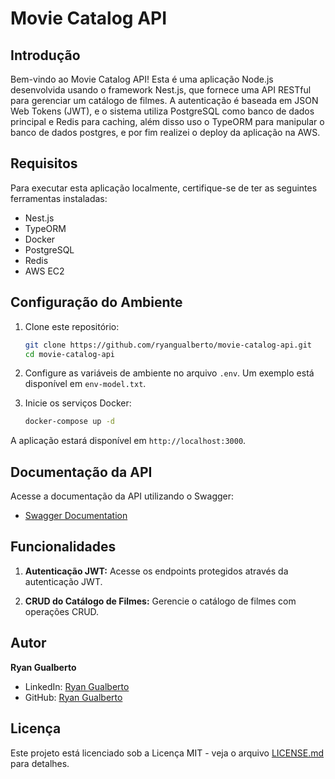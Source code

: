 # Movie Catalog API

## Introdução

Bem-vindo ao Movie Catalog API! Esta é uma aplicação Node.js desenvolvida usando o framework Nest.js, que fornece uma API RESTful para gerenciar um catálogo de filmes. A autenticação é baseada em JSON Web Tokens (JWT), e o sistema utiliza PostgreSQL como banco de dados principal e Redis para caching, além disso uso o TypeORM para manipular o banco de dados postgres, e por fim realizei o deploy da aplicação na AWS.

## Requisitos

Para executar esta aplicação localmente, certifique-se de ter as seguintes ferramentas instaladas:

- Nest.js
- TypeORM
- Docker
- PostgreSQL
- Redis
- AWS EC2

## Configuração do Ambiente

1. Clone este repositório:

   ```bash
   git clone https://github.com/ryangualberto/movie-catalog-api.git
   cd movie-catalog-api
   ```

3. Configure as variáveis de ambiente no arquivo `.env`. Um exemplo está disponível em `env-model.txt`.

4. Inicie os serviços Docker:

   ```bash
   docker-compose up -d
   ```

A aplicação estará disponível em `http://localhost:3000`.

## Documentação da API

Acesse a documentação da API utilizando o Swagger:

- [Swagger Documentation](http://54.90.209.69:3000/docs)

## Funcionalidades

1. **Autenticação JWT:** Acesse os endpoints protegidos através da autenticação JWT.

2. **CRUD do Catálogo de Filmes:** Gerencie o catálogo de filmes com operações CRUD.

## Autor

**Ryan Gualberto**
- LinkedIn: [Ryan Gualberto](https://www.linkedin.com/in/ryan-gualberto)
- GitHub: [Ryan Gualberto](https://github.com/ryangualberto)

## Licença

Este projeto está licenciado sob a Licença MIT - veja o arquivo [LICENSE.md](LICENSE.md) para detalhes.
